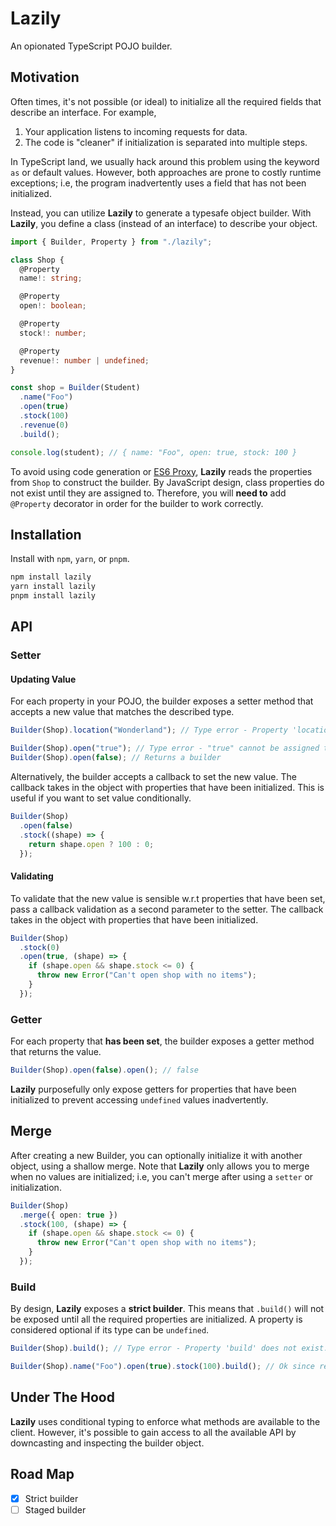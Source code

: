 # Lazily

An opionated TypeScript POJO builder.

## Motivation

Often times, it's not possible (or ideal) to initialize all the required fields that
describe an interface. For example,

1. Your application listens to incoming requests for data.
2. The code is "cleaner" if initialization is separated into multiple steps.

In TypeScript land, we usually hack around this problem using the keyword `as`
or default values. However, both approaches are prone to costly runtime exceptions;
i.e, the program inadvertently uses a field that has not been initialized.

Instead, you can utilize **Lazily** to generate a typesafe object builder. With
**Lazily**, you define a class (instead of an interface) to describe your object.

```ts
import { Builder, Property } from "./lazily";

class Shop {
  @Property
  name!: string;

  @Property
  open!: boolean;

  @Property
  stock!: number;

  @Property
  revenue!: number | undefined;
}

const shop = Builder(Student)
  .name("Foo")
  .open(true)
  .stock(100)
  .revenue(0)
  .build();

console.log(student); // { name: "Foo", open: true, stock: 100 }
```

To avoid using code generation or [ES6 Proxy](https://developer.mozilla.org/en-US/docs/Web/JavaScript/Reference/Global_Objects/Proxy), **Lazily** reads the properties
from `Shop` to construct the builder. By JavaScript design, class properties
do not exist until they are assigned to. Therefore, you will **need to**
add `@Property` decorator in order for the builder to work correctly.

## Installation

Install with `npm`, `yarn`, or `pnpm`.

```sh
npm install lazily
yarn install lazily
pnpm install lazily
```

## API

### Setter

#### Updating Value

For each property in your POJO, the builder exposes a setter method that accepts
a new value that matches the described type.

```ts
Builder(Shop).location("Wonderland"); // Type error - Property 'location' does not exist...

Builder(Shop).open("true"); // Type error - "true" cannot be assigned to boolean
Builder(Shop).open(false); // Returns a builder
```

Alternatively, the builder accepts a callback to set the new value. The callback
takes in the object with properties that have been initialized. This is useful
if you want to set value conditionally.

```ts
Builder(Shop)
  .open(false)
  .stock((shape) => {
    return shape.open ? 100 : 0;
  });
```

#### Validating

To validate that the new value is sensible w.r.t properties that have been
set, pass a callback validation as a second parameter to the setter. The callback
takes in the object with properties that have been initialized.

```ts
Builder(Shop)
  .stock(0)
  .open(true, (shape) => {
    if (shape.open && shape.stock <= 0) {
      throw new Error("Can't open shop with no items");
    }
  });
```

### Getter

For each property that **has been set**, the builder exposes a getter method
that returns the value.

```ts
Builder(Shop).open(false).open(); // false
```

**Lazily** purposefully only expose getters for properties that have been
initialized to prevent accessing `undefined` values inadvertently.

## Merge

After creating a new Builder, you can optionally initialize it with another
object, using a shallow merge. Note that **Lazily** only allows you to merge
when no values are initialized; i.e, you can't merge after using a `setter` or
initialization.

```ts
Builder(Shop)
  .merge({ open: true })
  .stock(100, (shape) => {
    if (shape.open && shape.stock <= 0) {
      throw new Error("Can't open shop with no items");
    }
  });
```

### Build

By design, **Lazily** exposes a **strict builder**. This means that `.build()`
will not be exposed until all the required properties are initialized. A property
is considered optional if its type can be `undefined`.

```ts
Builder(Shop).build(); // Type error - Property 'build' does not exist...

Builder(Shop).name("Foo").open(true).stock(100).build(); // Ok since revenue has type number | undefined
```

## Under The Hood

**Lazily** uses conditional typing to enforce what methods are available to the
client. However, it's possible to gain access to all the available API by
downcasting and inspecting the builder object.

## Road Map

- [x] Strict builder
- [ ] Staged builder
